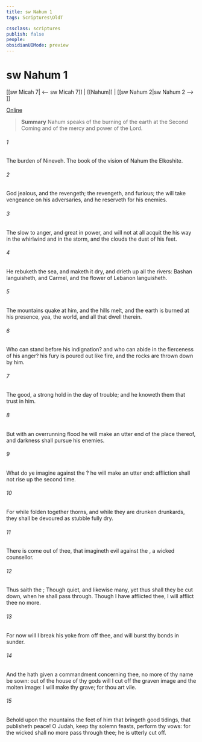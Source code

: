 ```yaml
---
title: sw Nahum 1
tags: Scriptures\OldT

cssclass: scriptures
publish: false
people:
obsidianUIMode: preview
---
```


# sw Nahum 1
[[sw Micah 7| <-- sw Micah 7]] | [[Nahum]] | [[sw Nahum 2|sw Nahum 2 --> ]]

[Online](https://churchofjesuschrist.org/study/scriptures/ot/nahum/1?lang=eng)

> __Summary__
Nahum speaks of the burning of the earth at the Second Coming and of the mercy and power of the Lord.

###### 1 
The burden of Nineveh. The book of the vision of Nahum the Elkoshite.

###### 2 
God  jealous, and the  revengeth; the  revengeth, and  furious; the  will take vengeance on his adversaries, and he reserveth  for his enemies.

###### 3 
The   slow to anger, and great in power, and will not at all acquit  the   his way in the whirlwind and in the storm, and the clouds  the dust of his feet.

###### 4 
He rebuketh the sea, and maketh it dry, and drieth up all the rivers: Bashan languisheth, and Carmel, and the flower of Lebanon languisheth.

###### 5 
The mountains quake at him, and the hills melt, and the earth is burned at his presence, yea, the world, and all that dwell therein.

###### 6 
Who can stand before his indignation? and who can abide in the fierceness of his anger? his fury is poured out like fire, and the rocks are thrown down by him.

###### 7 
The   good, a strong hold in the day of trouble; and he knoweth them that trust in him.

###### 8 
But with an overrunning flood he will make an utter end of the place thereof, and darkness shall pursue his enemies.

###### 9 
What do ye imagine against the ? he will make an utter end: affliction shall not rise up the second time.

###### 10 
For while  folden together  thorns, and while they are drunken  drunkards, they shall be devoured as stubble fully dry.

###### 11 
There is  come out of thee, that imagineth evil against the , a wicked counsellor.

###### 12 
Thus saith the ; Though  quiet, and likewise many, yet thus shall they be cut down, when he shall pass through. Though I have afflicted thee, I will afflict thee no more.

###### 13 
For now will I break his yoke from off thee, and will burst thy bonds in sunder.

###### 14 
And the  hath given a commandment concerning thee,  no more of thy name be sown: out of the house of thy gods will I cut off the graven image and the molten image: I will make thy grave; for thou art vile.

###### 15 
Behold upon the mountains the feet of him that bringeth good tidings, that publisheth peace! O Judah, keep thy solemn feasts, perform thy vows: for the wicked shall no more pass through thee; he is utterly cut off.

